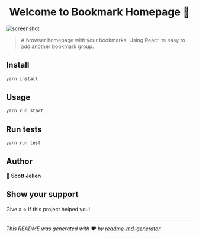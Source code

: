 <h1 align="center">Welcome to Bookmark Homepage 👋</h1>

![screenshot](https://github.com/SJellen/bookmark-page/blob/master/ScreenShot.png)


> A browser homepage with your bookmarks. Using React its easy to add another bookmark group.


## Install

```sh
yarn install
```

## Usage

```sh
yarn run start
```

## Run tests

```sh
yarn run test
```

## Author

👤 **Scott Jellen**

## Show your support

Give a ⭐️ if this project helped you!

***
_This README was generated with ❤️ by [readme-md-generator](https://github.com/kefranabg/readme-md-generator)_
